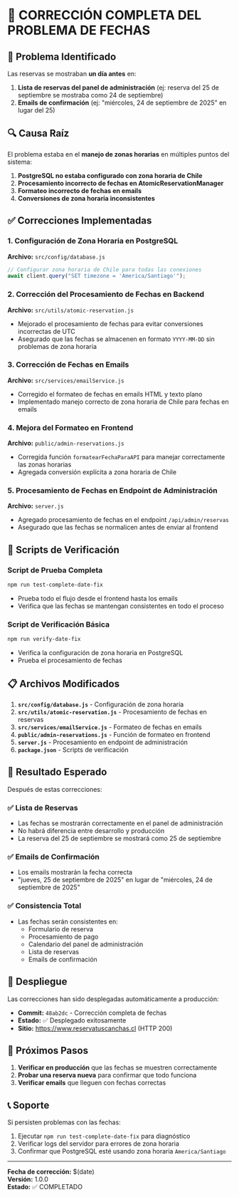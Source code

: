 # 🔧 CORRECCIÓN COMPLETA DEL PROBLEMA DE FECHAS

## 🚨 Problema Identificado
Las reservas se mostraban **un día antes** en:
1. **Lista de reservas del panel de administración** (ej: reserva del 25 de septiembre se mostraba como 24 de septiembre)
2. **Emails de confirmación** (ej: "miércoles, 24 de septiembre de 2025" en lugar del 25)

## 🔍 Causa Raíz
El problema estaba en el **manejo de zonas horarias** en múltiples puntos del sistema:

1. **PostgreSQL no estaba configurado con zona horaria de Chile**
2. **Procesamiento incorrecto de fechas en AtomicReservationManager**
3. **Formateo incorrecto de fechas en emails**
4. **Conversiones de zona horaria inconsistentes**

## ✅ Correcciones Implementadas

### 1. Configuración de Zona Horaria en PostgreSQL
**Archivo:** `src/config/database.js`
```javascript
// Configurar zona horaria de Chile para todas las conexiones
await client.query("SET timezone = 'America/Santiago'");
```

### 2. Corrección del Procesamiento de Fechas en Backend
**Archivo:** `src/utils/atomic-reservation.js`
- Mejorado el procesamiento de fechas para evitar conversiones incorrectas de UTC
- Asegurado que las fechas se almacenen en formato `YYYY-MM-DD` sin problemas de zona horaria

### 3. Corrección de Fechas en Emails
**Archivo:** `src/services/emailService.js`
- Corregido el formateo de fechas en emails HTML y texto plano
- Implementado manejo correcto de zona horaria de Chile para fechas en emails

### 4. Mejora del Formateo en Frontend
**Archivo:** `public/admin-reservations.js`
- Corregida función `formatearFechaParaAPI` para manejar correctamente las zonas horarias
- Agregada conversión explícita a zona horaria de Chile

### 5. Procesamiento de Fechas en Endpoint de Administración
**Archivo:** `server.js`
- Agregado procesamiento de fechas en el endpoint `/api/admin/reservas`
- Asegurado que las fechas se normalicen antes de enviar al frontend

## 🧪 Scripts de Verificación

### Script de Prueba Completa
```bash
npm run test-complete-date-fix
```
- Prueba todo el flujo desde el frontend hasta los emails
- Verifica que las fechas se mantengan consistentes en todo el proceso

### Script de Verificación Básica
```bash
npm run verify-date-fix
```
- Verifica la configuración de zona horaria en PostgreSQL
- Prueba el procesamiento de fechas

## 📋 Archivos Modificados

1. **`src/config/database.js`** - Configuración de zona horaria
2. **`src/utils/atomic-reservation.js`** - Procesamiento de fechas en reservas
3. **`src/services/emailService.js`** - Formateo de fechas en emails
4. **`public/admin-reservations.js`** - Función de formateo en frontend
5. **`server.js`** - Procesamiento en endpoint de administración
6. **`package.json`** - Scripts de verificación

## 🎯 Resultado Esperado

Después de estas correcciones:

### ✅ Lista de Reservas
- Las fechas se mostrarán correctamente en el panel de administración
- No habrá diferencia entre desarrollo y producción
- La reserva del 25 de septiembre se mostrará como 25 de septiembre

### ✅ Emails de Confirmación
- Los emails mostrarán la fecha correcta
- "jueves, 25 de septiembre de 2025" en lugar de "miércoles, 24 de septiembre de 2025"

### ✅ Consistencia Total
- Las fechas serán consistentes en:
  - Formulario de reserva
  - Procesamiento de pago
  - Calendario del panel de administración
  - Lista de reservas
  - Emails de confirmación

## 🚀 Despliegue

Las correcciones han sido desplegadas automáticamente a producción:
- **Commit:** `48ab2dc` - Corrección completa de fechas
- **Estado:** ✅ Desplegado exitosamente
- **Sitio:** https://www.reservatuscanchas.cl (HTTP 200)

## 🔧 Próximos Pasos

1. **Verificar en producción** que las fechas se muestren correctamente
2. **Probar una reserva nueva** para confirmar que todo funciona
3. **Verificar emails** que lleguen con fechas correctas

## 📞 Soporte

Si persisten problemas con las fechas:
1. Ejecutar `npm run test-complete-date-fix` para diagnóstico
2. Verificar logs del servidor para errores de zona horaria
3. Confirmar que PostgreSQL esté usando zona horaria `America/Santiago`

---

**Fecha de corrección:** $(date)  
**Versión:** 1.0.0  
**Estado:** ✅ COMPLETADO
